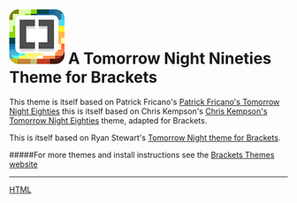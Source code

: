 ![Brackets Themes](https://github.com/CMYKpixels/tomorrow-night-nineties/blob/master/bracket-themes-icon-100x99.png?raw=true)
A Tomorrow Night Nineties Theme for Brackets
=========

This theme is itself based on Patrick Fricano's [Patrick Fricano's Tomorrow Night Eighties](https://github.com/patrickfatrick/TomorrowNightEighties) 
this is itself based on Chris Kempson's [Chris Kempson's Tomorrow Night Eighties](https://github.com/chriskempson/tomorrow-theme) theme, adapted for Brackets.


This is itself based on Ryan Stewart's [Tomorrow Night theme for Brackets](https://github.com/Brackets-Themes/TomorrowNight). 

#####For more themes and install instructions see the [Brackets Themes website](http://brackets-themes.github.io/)

---
[HTML]()